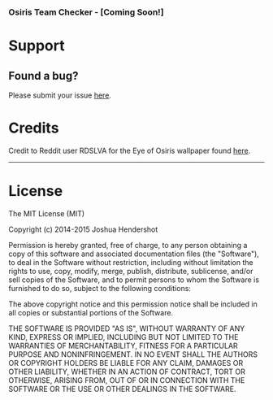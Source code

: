### Osiris Team Checker - [Coming Soon!]


# Support

## Found a bug?
Please submit your issue [here](https://github.com/jhend11/Osiris-Team-Checker/issues/new).

# Credits

Credit to Reddit user RDSLVA for the Eye of Osiris wallpaper found [here](https://www.reddit.com/r/DestinyTheGame/comments/33qayz/media_trials_of_osiris_wallpaper/).

----
# License

The MIT License (MIT)

Copyright (c) 2014-2015 Joshua Hendershot

Permission is hereby granted, free of charge, to any person obtaining a copy
of this software and associated documentation files (the "Software"), to deal
in the Software without restriction, including without limitation the rights
to use, copy, modify, merge, publish, distribute, sublicense, and/or sell
copies of the Software, and to permit persons to whom the Software is
furnished to do so, subject to the following conditions:

The above copyright notice and this permission notice shall be included in
all copies or substantial portions of the Software.

THE SOFTWARE IS PROVIDED "AS IS", WITHOUT WARRANTY OF ANY KIND, EXPRESS OR
IMPLIED, INCLUDING BUT NOT LIMITED TO THE WARRANTIES OF MERCHANTABILITY,
FITNESS FOR A PARTICULAR PURPOSE AND NONINFRINGEMENT. IN NO EVENT SHALL THE
AUTHORS OR COPYRIGHT HOLDERS BE LIABLE FOR ANY CLAIM, DAMAGES OR OTHER
LIABILITY, WHETHER IN AN ACTION OF CONTRACT, TORT OR OTHERWISE, ARISING FROM,
OUT OF OR IN CONNECTION WITH THE SOFTWARE OR THE USE OR OTHER DEALINGS IN
THE SOFTWARE.
